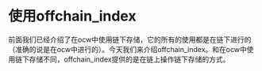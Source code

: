 # 使用offchain_index

前面我们已经介绍了在ocw中使用链下存储，它的所有的使用都是在链下进行的（准确的说是在ocw中进行的）。今天我们来介绍offchain_index。和在ocw中使用链下存储不同，offchain_index提供的是在链上操作链下存储的方式。


